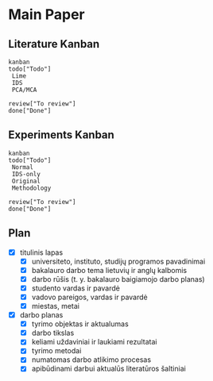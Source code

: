 # Main Paper

## Literature Kanban
```mermaid
kanban
todo["Todo"]
 Lime
 IDS
 PCA/MCA

review["To review"]
done["Done"]
```

## Experiments Kanban
```mermaid
kanban
todo["Todo"]
 Normal
 IDS-only
 Original
 Methodology

review["To review"]
done["Done"]
```

## Plan

- [x] titulinis lapas
  - [x]  universiteto, instituto, studijų programos pavadinimai
  - [x]  bakalauro darbo tema lietuvių ir anglų kalbomis
  - [x]  darbo rūšis (t. y. bakalauro baigiamojo darbo planas)
  - [x]  studento vardas ir pavardė
  - [x]  vadovo pareigos, vardas ir pavardė
  - [x]  miestas, metai
- [x] darbo planas
  - [x]  tyrimo objektas ir aktualumas
  - [x]  darbo tikslas
  - [x]  keliami uždaviniai ir laukiami rezultatai
  - [x]  tyrimo metodai
  - [x]  numatomas darbo atlikimo procesas
  - [x]  apibūdinami darbui aktualūs literatūros šaltiniai